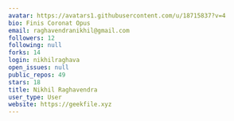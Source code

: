 ```yaml
---
avatar: https://avatars1.githubusercontent.com/u/18715837?v=4
bio: Finis Coronat Opus
email: raghavendranikhil@gmail.com
followers: 12
following: null
forks: 14
login: nikhilraghava
open_issues: null
public_repos: 49
stars: 18
title: Nikhil Raghavendra
user_type: User
website: https://geekfile.xyz
---
```

